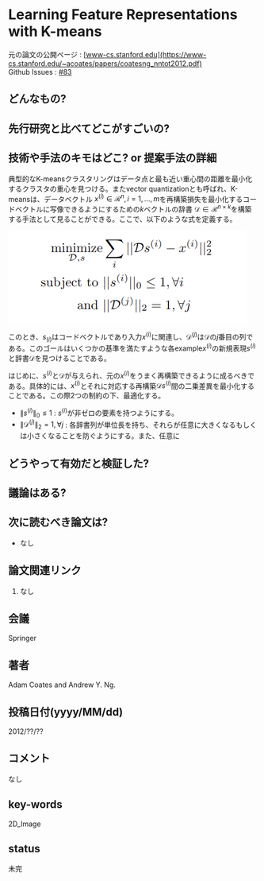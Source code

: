 # Learning Feature Representations with K-means

元の論文の公開ページ : [www-cs.stanford.edu](https://www-cs.stanford.edu/~acoates/papers/coatesng_nntot2012.pdf)  
Github Issues : [#83](https://github.com/Obarads/obarads.github.io/issues/83)

## どんなもの?

## 先行研究と比べてどこがすごいの?

## 技術や手法のキモはどこ? or 提案手法の詳細
典型的なK-meansクラスタリングはデータ点と最も近い重心間の距離を最小化するクラスタの重心を見つける。またvector quantizationとも呼ばれ、K-meansは、データベクトル $x^{(i)} \in \mathcal{R}^{n}, i=1, \ldots, m$を再構築損失を最小化するコードベクトルに写像できるようにするための$k$ベクトルの辞書 $\mathcal{D} \in \mathcal{R}^{n \times k}$を構築する手法として見ることができる。ここで、以下のような式を定義する。

![eq_k1](img/LFRwK/eq_k1.png)

このとき、$s_ (i)$はコードベクトルであり入力$x^{(i)}$に関連し、$\mathcal{D}^{(j)}$は$\mathcal{D}$の$j$番目の列である。このゴールはいくつかの基準を満たすような各example$x^{(i)}$の新規表現$s^{(i)}$と辞書$\mathcal{D}$を見つけることである。

はじめに、$s^{(i)}$と$\mathcal{D}$が与えられ、元の$x^{(i)}$をうまく再構築できるように成るべきである。具体的には、$x^{(i)}$とそれに対応する再構築$\mathcal{D}s^{(i)}$間の二乗差異を最小化することである。この際2つの制約の下、最適化する。

- $\|s^{(i)}\|_{0} \leq 1$ : $s^{(i)}$が非ゼロの要素を持つようにする。
- $\|\mathcal{D}^{(j)}\|_{2}=1, \forall j$ : 各辞書列が単位長を持ち、それらが任意に大きくなるもしくは小さくなることを防ぐようにする。また、任意に

## どうやって有効だと検証した?

## 議論はある?

## 次に読むべき論文は?
- なし

## 論文関連リンク
1. なし

## 会議
Springer

## 著者
Adam Coates and Andrew Y. Ng.

## 投稿日付(yyyy/MM/dd)
2012/??/??

## コメント
なし

## key-words
2D_Image

## status
未完